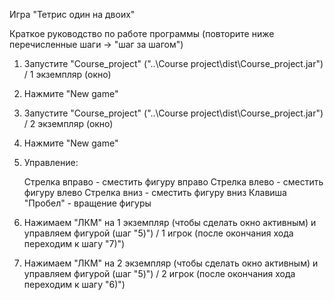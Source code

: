 Игра "Тетрис один на двоих"

Краткое руководство по работе программы (повторите ниже перечисленные шаги -> "шаг за шагом")

1) Запустите "Course_project" ("..\Course project\dist\Course_project.jar") / 1 экземпляр (окно)
2) Нажмите "New game"
3) Запустите "Course_project" ("..\Course project\dist\Course_project.jar") / 2 экземпляр (окно)
4) Нажмите "New game"
5) Управление:

   Стрелка вправо - сместить фигуру вправо
   Стрелка влево - сместить фигуру влево
   Стрелка вниз - сместить фигуру вниз
   Клавиша "Пробел" - вращение фигуры

6) Нажимаем "ЛКМ" на 1 экземпляр (чтобы сделать окно активным) и управляем фигурой (шаг "5)") / 1 игрок (после окончания хода переходим к шагу "7)")
7) Нажимаем "ЛКМ" на 2 экземпляр (чтобы сделать окно активным) и управляем фигурой (шаг "5)") / 2 игрок (после окончания хода переходим к шагу "6)")